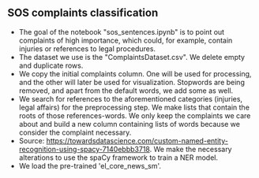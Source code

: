 ## SOS complaints classification

- The goal of the notebook "sos_sentences.ipynb" is to point out complaints of high importance, which could, for example, contain injuries or references to legal procedures.
- The dataset we use is the "ComplaintsDataset.csv". We delete empty and duplicate rows.
- We copy the initial complaints column. One will be used for processing, and the other will later be used for visualization. Stopwords are being removed, and apart from the default words, we add some as well.
- We search for references to the aforementioned categories (injuries, legal affairs) for the preprocessing step. We make lists that contain the roots of those references-words. We only keep the complaints we care about and build a new column containing lists of words because we consider the complaint necessary.
- Source: https://towardsdatascience.com/custom-named-entity-recognition-using-spacy-7140ebbb3718. We make the necessary alterations to use the spaCy framework to train a NER model.
- We load the pre-trained 'el_core_news_sm'. 
